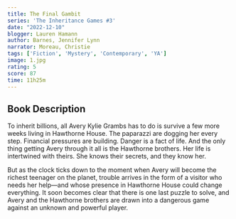 ```yaml
---
title: The Final Gambit
series: 'The Inheritance Games #3'
date: "2022-12-10"
blogger: Lauren Hamann
author: Barnes, Jennifer Lynn
narrator: Moreau, Christie
tags: ['Fiction', 'Mystery', 'Contemporary', 'YA']
image: 1.jpg
rating: 5
score: 87
time: 11h25m
---
```


## Book Description

To inherit billions, all Avery Kylie Grambs has to do is survive a few more weeks living in Hawthorne House. The paparazzi are dogging her every step. Financial pressures are building. Danger is a fact of life. And the only thing getting Avery through it all is the Hawthorne brothers. Her life is intertwined with theirs. She knows their secrets, and they know her.

But as the clock ticks down to the moment when Avery will become the richest teenager on the planet, trouble arrives in the form of a visitor who needs her help—and whose presence in Hawthorne House could change everything. It soon becomes clear that there is one last puzzle to solve, and Avery and the Hawthorne brothers are drawn into a dangerous game against an unknown and powerful player.